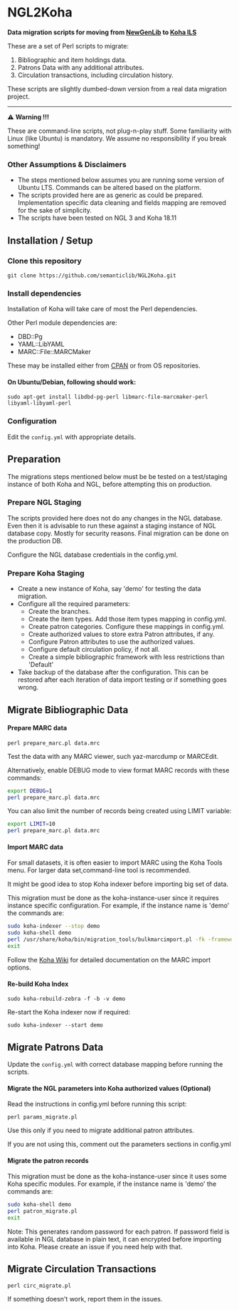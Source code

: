 # NGL2Koha

**Data migration scripts for moving from [NewGenLib](http://www.verussolutions.biz/web) to [Koha ILS](https://koha-community.org)**

These are a set of Perl scripts to migrate:
1. Bibliographic and item holdings data.
2. Patrons Data with any additional attributes.
3. Circulation transactions, including circulation history.

These scripts are slightly dumbed-down version from a real data migration project.

***
:warning: **Warning !!!**

These are command-line scripts, not plug-n-play stuff. Some familiarity with Linux (like Ubuntu) is mandatory. We assume no responsibility if you break something!

### Other Assumptions & Disclaimers

- The steps mentioned below assumes you are running some version of Ubuntu LTS. Commands can be altered based on the platform.
- The scripts provided here are as generic as could be prepared. Implementation specific data cleaning and fields mapping are removed for the sake of simplicity.
- The scripts have been tested on NGL 3 and Koha 18.11

## Installation / Setup

### Clone this repository

`git clone https://github.com/semanticlib/NGL2Koha.git`

### Install dependencies
Installation of Koha will take care of most the Perl dependencies.

Other Perl module dependencies are:
* DBD::Pg
* YAML::LibYAML
* MARC::File::MARCMaker

These may be installed either from [CPAN](https://metacpan.org) or from OS repositories.

#### On Ubuntu/Debian, following should work:

`sudo apt-get install libdbd-pg-perl libmarc-file-marcmaker-perl libyaml-libyaml-perl`

### Configuration

Edit the `config.yml` with appropriate details.

## Preparation

The migrations steps mentioned below must be be tested on a test/staging instance of both Koha and NGL, before attempting this on production.

### Prepare NGL Staging
The scripts provided here does not do any changes in the NGL database. Even then it is advisable to run these against a staging instance of NGL database copy. Mostly for security reasons. Final migration can be done on the production DB.

Configure the NGL database credentials in the config.yml.

### Prepare Koha Staging
* Create a new instance of Koha, say 'demo' for testing the data migration.
* Configure all the required parameters:
    - Create the branches.
    - Create the item types. Add those item types mapping in config.yml.
    - Create patron categories. Configure these mappings in config.yml.
    - Create authorized values to store extra Patron attributes, if any.
    - Configure Patron attributes to use the authorized values.
    - Configure default circulation policy, if not all.
    - Create a simple bibliographic framework with less restrictions than 'Default'
* Take backup of the database after the configuration. This can be restored after each iteration of data import testing or if something goes wrong.


## Migrate Bibliographic Data

#### Prepare MARC data

`perl prepare_marc.pl data.mrc`

Test the data with any MARC viewer, such yaz-marcdump or MARCEdit. 

Alternatively, enable DEBUG mode to view format MARC records with these commands:

```bash
export DEBUG=1
perl prepare_marc.pl data.mrc
```

You can also limit the number of records being created using LIMIT variable:

```bash
export LIMIT=10
perl prepare_marc.pl data.mrc
```


#### Import MARC data

For small datasets, it is often easier to import MARC using the Koha Tools menu. 
For larger data set,command-line tool is recommended.

It might be good idea to stop Koha indexer before importing big set of data.

This migration must be done as the koha-instance-user since it requires instance
specific configuration. For example, if the instance name is 'demo' the commands are:

```bash
sudo koha-indexer --stop demo
sudo koha-shell demo
perl /usr/share/koha/bin/migration_tools/bulkmarcimport.pl -fk -framework FA -commit 1000 -file data.mrc
exit
```

Follow the [Koha Wiki](https://wiki.koha-community.org/wiki/Main_Page) for detailed documentation on the MARC import options.

#### Re-build Koha Index
	
`sudo koha-rebuild-zebra -f -b -v demo`

Re-start the Koha indexer now if required:

`sudo koha-indexer --start demo`

## Migrate Patrons Data

Update the `config.yml` with correct database mapping before running the scripts.

#### Migrate the NGL parameters into Koha authorized values (Optional)

Read the instructions in config.yml before running this script:

`perl params_migrate.pl`

Use this only if you need to migrate additional patron attributes.

If you are not using this, comment out the parameters sections in config.yml

#### Migrate the patron records

This migration must be done as the koha-instance-user since it uses some Koha 
specific modules. For example, if the instance name is 'demo' the commands are:

```bash
sudo koha-shell demo
perl patron_migrate.pl
exit
```
Note: This generates random password for each patron. If password field is available in NGL database in plain text, it can encrypted before importing into Koha. Please create an issue if you need help with that.

## Migrate Circulation Transactions

`perl circ_migrate.pl`

If something doesn't work, report them in the issues.

